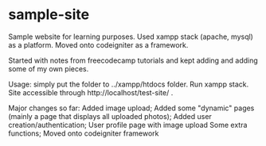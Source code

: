 # sample-site #

Sample website for learning purposes. Used xampp stack (apache, mysql) as a platform. Moved onto codeigniter as a framework.

Started with notes from freecodecamp tutorials and kept adding and adding some of my own pieces.

Usage: simply put the folder to ../xampp/htdocs folder. Run xampp stack. Site accessible through http://localhost/test-site/ .


Major changes so far:
Added image upload;
Added some "dynamic" pages (mainly a page that displays all uploaded photos);
Added user creation/authentication; User profile page with image upload
Some extra functions;
Moved onto codeigniter framework
